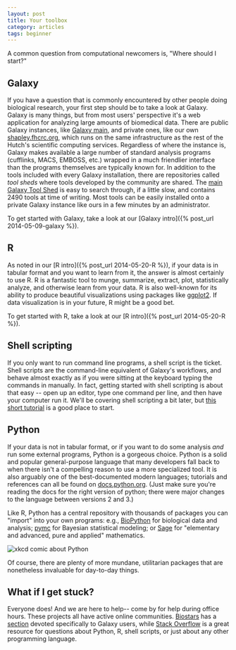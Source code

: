 ```yaml
---
layout: post
title: Your toolbox
category: articles
tags: beginner
---
```


A common question from computational newcomers is, "Where should I start?"

## Galaxy

If you have a question that is commonly encountered by other people doing biological research, your first step should be to take a look at Galaxy.
Galaxy is many things, but from most users' perspective it's a web application for analyzing large amounts of biomedical data.
There are public Galaxy instances, like [Galaxy main](http://usegalaxy.org), and private ones, like our own [shapley.fhcrc.org](http://shapley.fhcrc.org), which runs on the same infrastructure as the rest of the Hutch's scientific computing services.
Regardless of where the instance is, Galaxy makes available a large number of standard analysis programs (cufflinks, MACS, EMBOSS, etc.) wrapped in a much friendlier interface than the programs themselves are typically known for.
In addition to the tools included with every Galaxy installation, there are repositories called *tool sheds* where tools developed by the community are shared.
The [main Galaxy Tool Shed](https://toolshed.g2.bx.psu.edu) is easy to search through, if a little slow, and contains 2490 tools at time of writing.
Most tools can be easily installed onto a private Galaxy instance like ours in a few minutes by an administrator.

To get started with Galaxy, take a look at our [Galaxy intro]({% post_url 2014-05-09-galaxy %}).

## R

As noted in our [R intro]({% post_url 2014-05-20-R %}), if your data is in tabular format and you want to learn from it, the answer is almost certainly to use R.
R is a fantastic tool to munge, summarize, extract, plot, statistically analyze, and otherwise learn from your data.
R is also well-known for its ability to produce beautiful visualizations using packages like [ggplot2](http://docs.ggplot2.org).
If data visualization is in your future, R might be a good bet.

To get started with R, take a look at our [R intro]({% post_url 2014-05-20-R %}).

## Shell scripting

If you only want to run command line programs, a shell script is the ticket.
Shell scripts are the command-line equivalent of Galaxy's workflows, and behave almost exactly as if you were sitting at the keyboard typing the commands in manually.
In fact, getting started with shell scripting is about that easy -- open up an editor, type one command per line, and then have your computer run it.
We'll be covering shell scripting a bit later,
but [this short tutorial](http://www.howtogeek.com/67469/the-beginners-guide-to-shell-scripting-the-basics/) is a good place to start.

## Python

If your data is not in tabular format, or if you want to do some analysis *and* run some external programs, Python is a gorgeous choice.
Python is a solid and popular general-purpose language that many developers fall back to when there isn't a compelling reason to use a more specialized tool.
It is also arguably one of the best-documented modern languages; tutorials and references can all be found on [docs.python.org](http://docs.python.org).
(Just make sure you're reading the docs for the right version of python; there were major changes to the language between versions 2 and 3.)

Like R, Python has a central repository with thousands of packages you can "import" into your own programs: e.g., [BioPython](http://biopython.org) for biological data and analysis; [pymc](http://pymc-devs.github.io/pymc) for Bayesian statistical modeling; or [Sage](http://www.sagemath.org) for "elementary and advanced, pure and applied" mathematics.

![xkcd comic about Python](http://imgs.xkcd.com/comics/python.png)

Of course, there are plenty of more mundane, utilitarian packages that are nonetheless invaluable for day-to-day things.

## What if I get stuck?

Everyone does! And we are here to help-- come by for help during office hours.
These projects all have active online communities.
[Biostars](http://www.biostars.org) has a [section](https://www.biostars.org/t/galaxy/) devoted specifically to Galaxy users, while [Stack Overflow](http://stackoverflow.com) is a great resource for questions about Python, R, shell scripts, or just about any other programming language.
